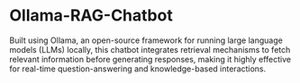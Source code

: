 # Ollama-RAG-Chatbot
Built using Ollama, an open-source framework for running large language models (LLMs) locally, this chatbot integrates retrieval mechanisms to fetch relevant information before generating responses, making it highly effective for real-time question-answering and knowledge-based interactions.
